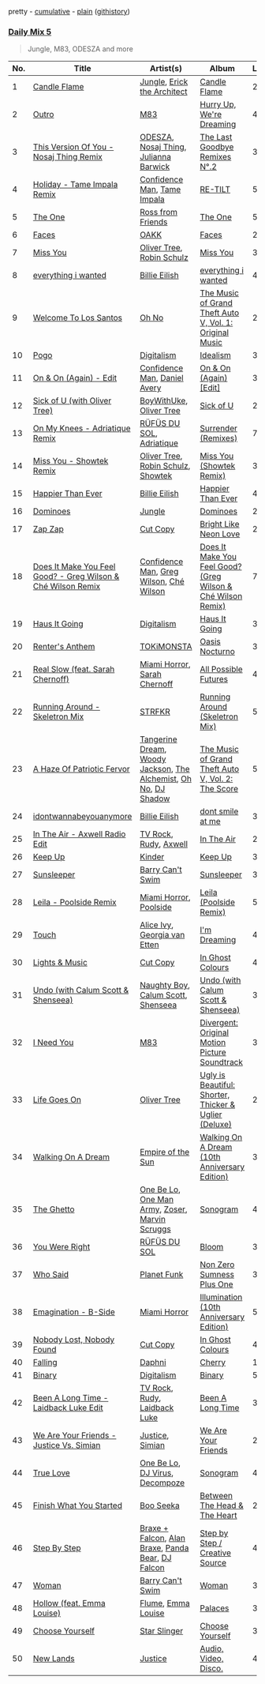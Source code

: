 pretty - [cumulative](/playlists/cumulative/Daily%20Mix%205.md) - [plain](/playlists/plain/37i9dQZF1E36TO0q54WsJv) ([githistory](https://github.githistory.xyz/vitokorn/spotify-playlist-archive/blob/master/playlists/plain/37i9dQZF1E36TO0q54WsJv))

### [Daily Mix 5](https://open.spotify.com/playlist/37i9dQZF1E36TO0q54WsJv)

> Jungle, M83, ODESZA and more

| No. | Title | Artist(s) | Album | Length |
|---|---|---|---|---|
| 1 | [Candle Flame](https://open.spotify.com/track/0LdAEUc7gyEY6xIG9y3lLM) | [Jungle](https://open.spotify.com/artist/59oA5WbbQvomJz2BuRG071), [Erick the Architect](https://open.spotify.com/artist/2mQLwfvZtvtTbipKn3xHmK) | [Candle Flame](https://open.spotify.com/album/0CYQHh2Xwv6Jv30TUBvTjH) | 2:54 |
| 2 | [Outro](https://open.spotify.com/track/2QVmiA93GVhWNTWQctyY1K) | [M83](https://open.spotify.com/artist/63MQldklfxkjYDoUE4Tppz) | [Hurry Up, We're Dreaming](https://open.spotify.com/album/6R0ynY7RF20ofs9GJR5TXR) | 4:07 |
| 3 | [This Version Of You - Nosaj Thing Remix](https://open.spotify.com/track/1zbo02r6fcGpxX7LO8nvQm) | [ODESZA](https://open.spotify.com/artist/21mKp7DqtSNHhCAU2ugvUw), [Nosaj Thing](https://open.spotify.com/artist/0IVapwlnM3dEOiMsHXsghT), [Julianna Barwick](https://open.spotify.com/artist/0HWfFWL4vVrbaBQqxVCwCi) | [The Last Goodbye Remixes N°.2](https://open.spotify.com/album/6DKA6hXo5KPvSBGLUL1kky) | 3:48 |
| 4 | [Holiday - Tame Impala Remix](https://open.spotify.com/track/23uYlQIYImE1OPreVRvxQI) | [Confidence Man](https://open.spotify.com/artist/0RwXnFrEoI8tltFvYpJgP6), [Tame Impala](https://open.spotify.com/artist/5INjqkS1o8h1imAzPqGZBb) | [RE-TILT](https://open.spotify.com/album/0zHWRMhq93EvXagIxc4IGb) | 5:21 |
| 5 | [The One](https://open.spotify.com/track/1HEAdiEtqfNwRiWLBflKgn) | [Ross from Friends](https://open.spotify.com/artist/1Ma3pJzPIrAyYPNRkp3SUF) | [The One](https://open.spotify.com/album/2L9IJGseRrMNGLg8eqzAzv) | 5:01 |
| 6 | [Faces](https://open.spotify.com/track/5lmnjhkqOwTL9kNHV7JnJH) | [OAKK](https://open.spotify.com/artist/5Fxhpw4yw2CH0k6q3b4q0y) | [Faces](https://open.spotify.com/album/6FOblB7E7EZXNq25HB5o0S) | 2:55 |
| 7 | [Miss You](https://open.spotify.com/track/73vIOb4Q7YN6HeJTbscRx5) | [Oliver Tree](https://open.spotify.com/artist/6TLwD7HPWuiOzvXEa3oCNe), [Robin Schulz](https://open.spotify.com/artist/3t5xRXzsuZmMDkQzgOX35S) | [Miss You](https://open.spotify.com/album/32G4vFNwLJQjpzkOoGEUUo) | 3:26 |
| 8 | [everything i wanted](https://open.spotify.com/track/3ZCTVFBt2Brf31RLEnCkWJ) | [Billie Eilish](https://open.spotify.com/artist/6qqNVTkY8uBg9cP3Jd7DAH) | [everything i wanted](https://open.spotify.com/album/4i3rAwPw7Ln2YrKDusaWyT) | 4:05 |
| 9 | [Welcome To Los Santos](https://open.spotify.com/track/4cQoodud0csr4WVt5eNxFn) | [Oh No](https://open.spotify.com/artist/5PA6iCCOkq14PpMWWlhJ5T) | [The Music of Grand Theft Auto V, Vol. 1: Original Music](https://open.spotify.com/album/31QCnHMnS7Cb4UdJkubgrr) | 2:34 |
| 10 | [Pogo](https://open.spotify.com/track/67y8hDBlt0p74eeRwKz1KJ) | [Digitalism](https://open.spotify.com/artist/2fBURuq7FrlH6z5F92mpOl) | [Idealism](https://open.spotify.com/album/50MnC37ZrDB6U94K6M1do8) | 3:46 |
| 11 | [On & On (Again) - Edit](https://open.spotify.com/track/1tYwSPYzoCZLQKbFbvt0fS) | [Confidence Man](https://open.spotify.com/artist/0RwXnFrEoI8tltFvYpJgP6), [Daniel Avery](https://open.spotify.com/artist/1EULJuDFWpZ9xg4YwtUGGt) | [On & On (Again) [Edit]](https://open.spotify.com/album/6icyrehEsAbRwrnVPvGn5u) | 3:15 |
| 12 | [Sick of U (with Oliver Tree)](https://open.spotify.com/track/5IXdkgrT4lb9sKIb8tbOQ3) | [BoyWithUke](https://open.spotify.com/artist/1Cd373x8qzC7SNUg5IToqp), [Oliver Tree](https://open.spotify.com/artist/6TLwD7HPWuiOzvXEa3oCNe) | [Sick of U](https://open.spotify.com/album/2DA4VGpM7OkPIAiyviDPCl) | 2:48 |
| 13 | [On My Knees - Adriatique Remix](https://open.spotify.com/track/6cNxZMmp08PYnzoHd4f3ly) | [RÜFÜS DU SOL](https://open.spotify.com/artist/5Pb27ujIyYb33zBqVysBkj), [Adriatique](https://open.spotify.com/artist/02DWGcShQivFepRvGJ7xhB) | [Surrender (Remixes)](https://open.spotify.com/album/73TcBRSRsPLKmxnjnVsSV3) | 7:32 |
| 14 | [Miss You - Showtek Remix](https://open.spotify.com/track/7ewS1VbHsBGhw2y29TuzO8) | [Oliver Tree](https://open.spotify.com/artist/6TLwD7HPWuiOzvXEa3oCNe), [Robin Schulz](https://open.spotify.com/artist/3t5xRXzsuZmMDkQzgOX35S), [Showtek](https://open.spotify.com/artist/3gk0OYeLFWYupGFRHqLSR7) | [Miss You (Showtek Remix)](https://open.spotify.com/album/6qZnYkk2JYsjmRmYMcwOvp) | 3:28 |
| 15 | [Happier Than Ever](https://open.spotify.com/track/4RVwu0g32PAqgUiJoXsdF8) | [Billie Eilish](https://open.spotify.com/artist/6qqNVTkY8uBg9cP3Jd7DAH) | [Happier Than Ever](https://open.spotify.com/album/0JGOiO34nwfUdDrD612dOp) | 4:58 |
| 16 | [Dominoes](https://open.spotify.com/track/5EXtmeRbTiNT8UKfIuMez9) | [Jungle](https://open.spotify.com/artist/59oA5WbbQvomJz2BuRG071) | [Dominoes](https://open.spotify.com/album/2dlpZyyRvPou3UyC7nACNp) | 2:57 |
| 17 | [Zap Zap](https://open.spotify.com/track/7fQF7jToXjt6EDAKpHFd94) | [Cut Copy](https://open.spotify.com/artist/4EENT7N7rCBwrddM3s0vFS) | [Bright Like Neon Love](https://open.spotify.com/album/4AyAxuQiwiloLye3qxuXq4) | 2:30 |
| 18 | [Does It Make You Feel Good? - Greg Wilson & Ché Wilson Remix](https://open.spotify.com/track/0uMJP6WWpVirk5V7SsIV42) | [Confidence Man](https://open.spotify.com/artist/0RwXnFrEoI8tltFvYpJgP6), [Greg Wilson](https://open.spotify.com/artist/5b8TksKkFbG2NoVG8d8YDN), [Ché Wilson](https://open.spotify.com/artist/0TpwHN8cpXYwikImisp8fn) | [Does It Make You Feel Good? (Greg Wilson & Ché Wilson Remix)](https://open.spotify.com/album/3o6I2UgtOSpXOdZTgFbXMz) | 7:51 |
| 19 | [Haus It Going](https://open.spotify.com/track/3rB9sNH5ZKX6h3M9yrB0sx) | [Digitalism](https://open.spotify.com/artist/2fBURuq7FrlH6z5F92mpOl) | [Haus It Going](https://open.spotify.com/album/3j5NJ5ntHWfcSv785dd2nx) | 3:21 |
| 20 | [Renter's Anthem](https://open.spotify.com/track/1xqUV7b5I7gdaINGhSO8CM) | [TOKiMONSTA](https://open.spotify.com/artist/3VwKSHAfgzV1DOHV0aANCI) | [Oasis Nocturno](https://open.spotify.com/album/50vgSpF6a7VAOUj9XRR2H1) | 3:58 |
| 21 | [Real Slow (feat. Sarah Chernoff)](https://open.spotify.com/track/2DrVfBmyN5B9T5SjNbQwGy) | [Miami Horror](https://open.spotify.com/artist/0Z5pcmXDCKTrFWLnDChC37), [Sarah Chernoff](https://open.spotify.com/artist/63uxQhWEuj7Zuau9j5XKIB) | [All Possible Futures](https://open.spotify.com/album/7iWI0ecSGNNUbVKzyyElgg) | 4:46 |
| 22 | [Running Around - Skeletron Mix](https://open.spotify.com/track/35LqtUPEcuMz0NGas2DSi2) | [STRFKR](https://open.spotify.com/artist/2Tz1DTzVJ5Gyh8ZwVr6ekU) | [Running Around (Skeletron Mix)](https://open.spotify.com/album/2jvUsLzp6kCBBKmsZmhLZX) | 5:01 |
| 23 | [A Haze Of Patriotic Fervor](https://open.spotify.com/track/7vRplv4cDf3zUzYJk6CgVI) | [Tangerine Dream](https://open.spotify.com/artist/1BGN1IdyiSR0ZYrkoKNchl), [Woody Jackson](https://open.spotify.com/artist/6VYtpsmVgSqOFf3ttfqnVX), [The Alchemist](https://open.spotify.com/artist/0eVyjRhzZKke2KFYTcDkeu), [Oh No](https://open.spotify.com/artist/5PA6iCCOkq14PpMWWlhJ5T), [DJ Shadow](https://open.spotify.com/artist/5CE2IfdYZEQGIDsfiRm8SI) | [The Music of Grand Theft Auto V, Vol. 2: The Score](https://open.spotify.com/album/5EJAJsaHhQYLwVbynpcGkD) | 5:30 |
| 24 | [idontwannabeyouanymore](https://open.spotify.com/track/41zXlQxzTi6cGAjpOXyLYH) | [Billie Eilish](https://open.spotify.com/artist/6qqNVTkY8uBg9cP3Jd7DAH) | [dont smile at me](https://open.spotify.com/album/7fRrTyKvE4Skh93v97gtcU) | 3:23 |
| 25 | [In The Air - Axwell Radio Edit](https://open.spotify.com/track/18GrSli2Zljj5mTrkAIPRH) | [TV Rock](https://open.spotify.com/artist/1umoTEAL97Q6OAS1KX2RX3), [Rudy](https://open.spotify.com/artist/3zfUeJ7cYJuM0jbKoU64Ip), [Axwell](https://open.spotify.com/artist/1xNmvlEiICkRlRGqlNFZ43) | [In The Air](https://open.spotify.com/album/0gVr7uMdGUMzcs34b0DYk1) | 2:46 |
| 26 | [Keep Up](https://open.spotify.com/track/1posBKEgD6xCwLZVu5JpLl) | [Kinder](https://open.spotify.com/artist/0ufdKQBFDYKui7twp71QLm) | [Keep Up](https://open.spotify.com/album/4SDqBoOMC07Q2ObQBQrQ39) | 3:30 |
| 27 | [Sunsleeper](https://open.spotify.com/track/7yWd93ZTbCuhaH2QCsTHKc) | [Barry Can't Swim](https://open.spotify.com/artist/0vTVU0KH0CVzijsoKGsTPl) | [Sunsleeper](https://open.spotify.com/album/0ek3Sau5tGwOmwQFAzrx1M) | 3:40 |
| 28 | [Leila - Poolside Remix](https://open.spotify.com/track/1btQN0JRiAzQxdKdJXADUh) | [Miami Horror](https://open.spotify.com/artist/0Z5pcmXDCKTrFWLnDChC37), [Poolside](https://open.spotify.com/artist/5szdY7KaSi7epwyffrbV8c) | [Leila (Poolside Remix)](https://open.spotify.com/album/31d5rpJULrlZsekNQjMKE9) | 5:18 |
| 29 | [Touch](https://open.spotify.com/track/0BvTV73KvkCXYOv0vPMEIK) | [Alice Ivy](https://open.spotify.com/artist/5hJy2vZbK50JNuVK6pvVR2), [Georgia van Etten](https://open.spotify.com/artist/0EEft10ZtOgEHmqKFRxXRY) | [I'm Dreaming](https://open.spotify.com/album/3nSH3oYvMX8DCbfWVveHCU) | 4:26 |
| 30 | [Lights & Music](https://open.spotify.com/track/2dngx6srtqsxvyh7oGV8FM) | [Cut Copy](https://open.spotify.com/artist/4EENT7N7rCBwrddM3s0vFS) | [In Ghost Colours](https://open.spotify.com/album/6k3dwEFYKsGrhS40jtiAGt) | 4:37 |
| 31 | [Undo (with Calum Scott & Shenseea)](https://open.spotify.com/track/0LqRum57A3S9IaE64UDRzO) | [Naughty Boy](https://open.spotify.com/artist/1bT7m67vi78r2oqvxrP3X5), [Calum Scott](https://open.spotify.com/artist/6ydoSd3N2mwgwBHtF6K7eX), [Shenseea](https://open.spotify.com/artist/1OFOShsIbhy1l5x73yuVyB) | [Undo (with Calum Scott & Shenseea)](https://open.spotify.com/album/1g6tr21A4x1tg3iPKZiwm4) | 3:22 |
| 32 | [I Need You](https://open.spotify.com/track/1na2MOlie83rN9sTNRuEOj) | [M83](https://open.spotify.com/artist/63MQldklfxkjYDoUE4Tppz) | [Divergent: Original Motion Picture Soundtrack](https://open.spotify.com/album/3ArLEdO46J7zsEgnlyLmmp) | 3:01 |
| 33 | [Life Goes On](https://open.spotify.com/track/0eu4C55hL6x29mmeAjytzC) | [Oliver Tree](https://open.spotify.com/artist/6TLwD7HPWuiOzvXEa3oCNe) | [Ugly is Beautiful: Shorter, Thicker & Uglier (Deluxe)](https://open.spotify.com/album/5vP0fNictdWyU48o83Q7ob) | 2:41 |
| 34 | [Walking On A Dream](https://open.spotify.com/track/5r5cp9IpziiIsR6b93vcnQ) | [Empire of the Sun](https://open.spotify.com/artist/67hb7towEyKvt5Z8Bx306c) | [Walking On A Dream (10th Anniversary Edition)](https://open.spotify.com/album/5B6XfyHHYawyLkEvNvhSPh) | 3:18 |
| 35 | [The Ghetto](https://open.spotify.com/track/4Zglish1eQtAXL25c3IsWd) | [One Be Lo](https://open.spotify.com/artist/2wQR86xNE8mkPaffnClYAj), [One Man Army](https://open.spotify.com/artist/767xnVTAtUyohU6B7Psdc0), [Zoser](https://open.spotify.com/artist/1tAXezHZAsAgai8QGiggIB), [Marvin Scruggs](https://open.spotify.com/artist/5lpFcKoMOke0ypzLhXJWge) | [Sonogram](https://open.spotify.com/album/5Nk9U1oRN7jfLCWOI6LgNc) | 4:09 |
| 36 | [You Were Right](https://open.spotify.com/track/5HGxLtYxTriF7mMiriSpaz) | [RÜFÜS DU SOL](https://open.spotify.com/artist/5Pb27ujIyYb33zBqVysBkj) | [Bloom](https://open.spotify.com/album/4EAehCii5lZgeewct1LA5p) | 3:59 |
| 37 | [Who Said](https://open.spotify.com/track/4FoESHlMhN0L09SPK7hlRx) | [Planet Funk](https://open.spotify.com/artist/4c4Ce4N4vJOs3Tzee020S4) | [Non Zero Sumness Plus One](https://open.spotify.com/album/4DcIgdBbqm0Fqhmh5RcoCD) | 3:45 |
| 38 | [Emagination - B-Side](https://open.spotify.com/track/5GsJF8HZsWlcLEkjEzVzLX) | [Miami Horror](https://open.spotify.com/artist/0Z5pcmXDCKTrFWLnDChC37) | [Illumination (10th Anniversary Edition)](https://open.spotify.com/album/6xPginu4nk1mvQAAjRDPWE) | 5:03 |
| 39 | [Nobody Lost, Nobody Found](https://open.spotify.com/track/6M8vW8qg2RkqRNke2QM3n9) | [Cut Copy](https://open.spotify.com/artist/4EENT7N7rCBwrddM3s0vFS) | [In Ghost Colours](https://open.spotify.com/album/6k3dwEFYKsGrhS40jtiAGt) | 4:38 |
| 40 | [Falling](https://open.spotify.com/track/79FEKK0AZpiQoC2KejLQ4k) | [Daphni](https://open.spotify.com/artist/4nhvb6x9ZhPiYCzrHDNia9) | [Cherry](https://open.spotify.com/album/0cmEfkFvLVgKhLIUgGhRG5) | 1:12 |
| 41 | [Binary](https://open.spotify.com/track/6xn6iazP6nt9JiY1Nb7RH7) | [Digitalism](https://open.spotify.com/artist/2fBURuq7FrlH6z5F92mpOl) | [Binary](https://open.spotify.com/album/60lKNTexWpD1N7LSubleZT) | 5:06 |
| 42 | [Been A Long Time - Laidback Luke Edit](https://open.spotify.com/track/1yY5FTudJYiHV5lcTYnVuC) | [TV Rock](https://open.spotify.com/artist/1umoTEAL97Q6OAS1KX2RX3), [Rudy](https://open.spotify.com/artist/3zfUeJ7cYJuM0jbKoU64Ip), [Laidback Luke](https://open.spotify.com/artist/53cQZtWDwDJwVCNZlfJ6Qk) | [Been A Long Time](https://open.spotify.com/album/6rIO5YQ4AQ7ggKL7lyM7ph) | 3:10 |
| 43 | [We Are Your Friends - Justice Vs. Simian](https://open.spotify.com/track/596KUmMbTifuYdDC14lQdD) | [Justice](https://open.spotify.com/artist/1gR0gsQYfi6joyO1dlp76N), [Simian](https://open.spotify.com/artist/19rgRqYVP3LJf9tGmMWLjP) | [We Are Your Friends](https://open.spotify.com/album/6ZvHsKjcXTEF3YcY2VejIk) | 2:44 |
| 44 | [True Love](https://open.spotify.com/track/4RD4HKdWBMKsfRHw6fhzRX) | [One Be Lo](https://open.spotify.com/artist/2wQR86xNE8mkPaffnClYAj), [DJ Virus](https://open.spotify.com/artist/4nD3WnzQCbSRw3AJOv7FJJ), [Decompoze](https://open.spotify.com/artist/6a2DOFSYwz1yiSwR05lpWW) | [Sonogram](https://open.spotify.com/album/5Nk9U1oRN7jfLCWOI6LgNc) | 4:14 |
| 45 | [Finish What You Started](https://open.spotify.com/track/00H3S427pckJf5DtsKCbeY) | [Boo Seeka](https://open.spotify.com/artist/1SFz3S9eSUTc49ysstadiO) | [Between The Head & The Heart](https://open.spotify.com/album/0oSNfuiXDJ01zODQnZGMdH) | 2:59 |
| 46 | [Step By Step](https://open.spotify.com/track/3AWyfblIa1nThi3DU58YrW) | [Braxe + Falcon](https://open.spotify.com/artist/10sZHUBkoiCLucz4bbCEBA), [Alan Braxe](https://open.spotify.com/artist/24JRvbKfTcF2x7c2kCCJrW), [Panda Bear](https://open.spotify.com/artist/1R84VlXnFFULOsWWV8IrCQ), [DJ Falcon](https://open.spotify.com/artist/7mLoDOOVW8VlPUTii10xH5) | [Step by Step / Creative Source](https://open.spotify.com/album/77FKqvql03zGTztg9ikAXz) | 4:02 |
| 47 | [Woman](https://open.spotify.com/track/53Mar0XxfUNHeHlGymw52n) | [Barry Can't Swim](https://open.spotify.com/artist/0vTVU0KH0CVzijsoKGsTPl) | [Woman](https://open.spotify.com/album/32cgWHAadfJEeQVFWhTipy) | 3:52 |
| 48 | [Hollow (feat. Emma Louise)](https://open.spotify.com/track/1YKtWfJsJ33NGX57vBIssa) | [Flume](https://open.spotify.com/artist/6nxWCVXbOlEVRexSbLsTer), [Emma Louise](https://open.spotify.com/artist/1A96iePIMNFBjLrjXEl718) | [Palaces](https://open.spotify.com/album/2V1L71NRmzGYsqOqnjGimb) | 3:53 |
| 49 | [Choose Yourself](https://open.spotify.com/track/5KP7YwndYHeBqU3bdNszHa) | [Star Slinger](https://open.spotify.com/artist/4GyYa2wB1SohURhDwDCCnQ) | [Choose Yourself](https://open.spotify.com/album/0kl6e9NSVg0iOsXhlSjOlh) | 3:18 |
| 50 | [New Lands](https://open.spotify.com/track/6xi63rgWgcKkod0nXVnMMT) | [Justice](https://open.spotify.com/artist/1gR0gsQYfi6joyO1dlp76N) | [Audio, Video, Disco.](https://open.spotify.com/album/0dLnnm4PjeyqM4CoHqo6DI) | 4:14 |